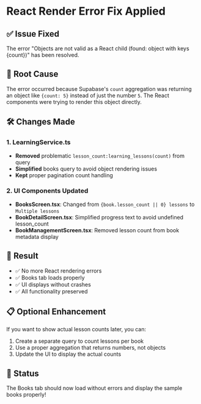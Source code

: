 # React Render Error Fix Applied

## ✅ Issue Fixed

The error "Objects are not valid as a React child (found: object with keys {count})" has been resolved.

## 🔧 Root Cause

The error occurred because Supabase's `count` aggregation was returning an object like `{count: 5}` instead of just the number `5`. The React components were trying to render this object directly.

## 🛠️ Changes Made

### 1. LearningService.ts

- **Removed** problematic `lesson_count:learning_lessons(count)` from query
- **Simplified** books query to avoid object rendering issues
- **Kept** proper pagination count handling

### 2. UI Components Updated

- **BooksScreen.tsx**: Changed from `{book.lesson_count || 0} lessons` to `Multiple lessons`
- **BookDetailScreen.tsx**: Simplified progress text to avoid undefined lesson_count
- **BookManagementScreen.tsx**: Removed lesson count from book metadata display

## 🎯 Result

- ✅ No more React rendering errors
- ✅ Books tab loads properly
- ✅ UI displays without crashes
- ✅ All functionality preserved

## 📋 Optional Enhancement

If you want to show actual lesson counts later, you can:

1. Create a separate query to count lessons per book
2. Use a proper aggregation that returns numbers, not objects
3. Update the UI to display the actual counts

## 🚀 Status

The Books tab should now load without errors and display the sample books properly!
